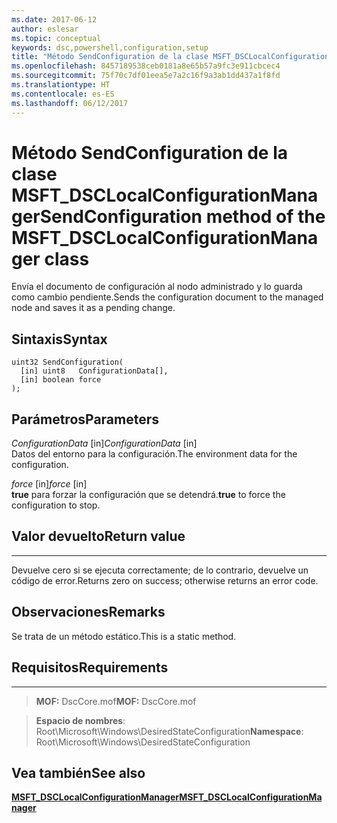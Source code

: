 ```yaml
---
ms.date: 2017-06-12
author: eslesar
ms.topic: conceptual
keywords: dsc,powershell,configuration,setup
title: "Método SendConfiguration de la clase MSFT_DSCLocalConfigurationManager"
ms.openlocfilehash: 8457189538ceb0181a8e65b57a9fc3e911cbcec4
ms.sourcegitcommit: 75f70c7df01eea5e7a2c16f9a3ab1dd437a1f8fd
ms.translationtype: HT
ms.contentlocale: es-ES
ms.lasthandoff: 06/12/2017
---
```

# <a name="sendconfiguration-method-of-the-msftdsclocalconfigurationmanager-class"></a><span data-ttu-id="9e9fe-103">Método SendConfiguration de la clase MSFT_DSCLocalConfigurationManager</span><span class="sxs-lookup"><span data-stu-id="9e9fe-103">SendConfiguration method of the MSFT_DSCLocalConfigurationManager class</span></span>

<span data-ttu-id="9e9fe-104">Envía el documento de configuración al nodo administrado y lo guarda como cambio pendiente.</span><span class="sxs-lookup"><span data-stu-id="9e9fe-104">Sends the configuration document to the managed node and saves it as a pending change.</span></span>

<a name="syntax"></a><span data-ttu-id="9e9fe-105">Sintaxis</span><span class="sxs-lookup"><span data-stu-id="9e9fe-105">Syntax</span></span>
------

```mof
uint32 SendConfiguration(
  [in] uint8   ConfigurationData[],
  [in] boolean force
);
```

<a name="parameters"></a><span data-ttu-id="9e9fe-106">Parámetros</span><span class="sxs-lookup"><span data-stu-id="9e9fe-106">Parameters</span></span>
----------

<span data-ttu-id="9e9fe-107">*ConfigurationData* \[in\]</span><span class="sxs-lookup"><span data-stu-id="9e9fe-107">*ConfigurationData* \[in\]</span></span>  
<span data-ttu-id="9e9fe-108">Datos del entorno para la configuración.</span><span class="sxs-lookup"><span data-stu-id="9e9fe-108">The environment data for the configuration.</span></span>

<span data-ttu-id="9e9fe-109">*force* \[in\]</span><span class="sxs-lookup"><span data-stu-id="9e9fe-109">*force* \[in\]</span></span>  
<span data-ttu-id="9e9fe-110">**true** para forzar la configuración que se detendrá.</span><span class="sxs-lookup"><span data-stu-id="9e9fe-110">**true** to force the configuration to stop.</span></span>

## <a name="return-value"></a><span data-ttu-id="9e9fe-111">Valor devuelto</span><span class="sxs-lookup"><span data-stu-id="9e9fe-111">Return value</span></span>
------------

<span data-ttu-id="9e9fe-112">Devuelve cero si se ejecuta correctamente; de lo contrario, devuelve un código de error.</span><span class="sxs-lookup"><span data-stu-id="9e9fe-112">Returns zero on success; otherwise returns an error code.</span></span>

## <a name="remarks"></a><span data-ttu-id="9e9fe-113">Observaciones</span><span class="sxs-lookup"><span data-stu-id="9e9fe-113">Remarks</span></span>

<span data-ttu-id="9e9fe-114">Se trata de un método estático.</span><span class="sxs-lookup"><span data-stu-id="9e9fe-114">This is a static method.</span></span>

## <a name="requirements"></a><span data-ttu-id="9e9fe-115">Requisitos</span><span class="sxs-lookup"><span data-stu-id="9e9fe-115">Requirements</span></span>
------------
><span data-ttu-id="9e9fe-116">**MOF:** DscCore.mof</span><span class="sxs-lookup"><span data-stu-id="9e9fe-116">**MOF:** DscCore.mof</span></span>

><span data-ttu-id="9e9fe-117">**Espacio de nombres**: Root\Microsoft\Windows\DesiredStateConfiguration</span><span class="sxs-lookup"><span data-stu-id="9e9fe-117">**Namespace**: Root\Microsoft\Windows\DesiredStateConfiguration</span></span>


## <a name="see-also"></a><span data-ttu-id="9e9fe-118">Vea también</span><span class="sxs-lookup"><span data-stu-id="9e9fe-118">See also</span></span>


[<span data-ttu-id="9e9fe-119">**MSFT_DSCLocalConfigurationManager**</span><span class="sxs-lookup"><span data-stu-id="9e9fe-119">**MSFT_DSCLocalConfigurationManager**</span></span>](msft-dsclocalconfigurationmanager.md)


 

 



